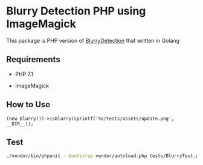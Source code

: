 # Blurry Detection PHP using ImageMagick

This package is PHP version of [BlurryDetection](https://github.com/KejawenLab/BlurryDetection) that written in Golang

## Requirements

- PHP 7.1
  
- ImageMagick

## How to Use

```phpregexp
(new Blurry())->isBlurry(sprintf('%s/tests/assets/update.png', __DIR__));
```

## Test

```bash
./vendor/bin/phpunit --bootstrap vendor/autoload.php tests/BlurryTest.php
```
